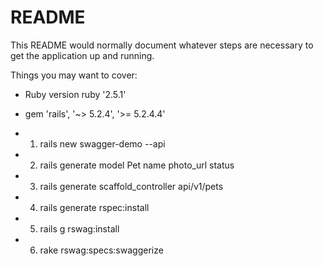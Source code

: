 # README

This README would normally document whatever steps are necessary to get the
application up and running.

Things you may want to cover:

* Ruby version	ruby '2.5.1'

* gem 'rails', '~> 5.2.4', '>= 5.2.4.4'

* 1. rails new swagger-demo --api

* 2. rails generate model Pet name photo_url status

* 3. rails generate scaffold_controller api/v1/pets

* 4. rails generate rspec:install

* 5. rails g rswag:install

* 6. rake rswag:specs:swaggerize

